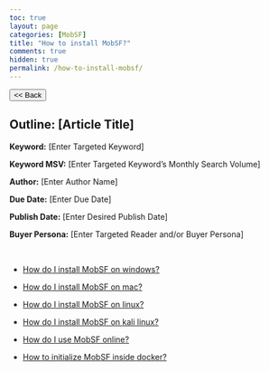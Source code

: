 ```yaml
---
toc: true
layout: page
categories: [MobSF]
title: "How to install MobSF?"
comments: true
hidden: true
permalink: /how-to-install-mobsf/
---
```


<button class="back-button" onclick="window.history.back()"><< Back</button>

## Outline: [Article Title]

**Keyword:** [Enter Targeted Keyword]

**Keyword MSV:** [Enter Targeted Keyword’s Monthly Search Volume]

**Author:** [Enter Author Name]

**Due Date:** [Enter Due Date]

**Publish Date:** [Enter Desired Publish Date]

**Buyer Persona:** [Enter Targeted Reader and/or Buyer Persona]

<br>

<ul>
<li><p><a href="https://aviyeldevrel.github.io/Aviyel-Blogs-Review/">How do I install MobSF on windows? </a></p>
<li><p><a href="https://aviyeldevrel.github.io/Aviyel-Blogs-Review/">How do I install MobSF on mac? </a></p>
<li><p><a href="https://aviyeldevrel.github.io/Aviyel-Blogs-Review/">How do I install MobSF on linux?  </a></p>
<li><p><a href="https://aviyeldevrel.github.io/Aviyel-Blogs-Review/"> How do I install MobSF on kali linux?  </a></p>
<li><p><a href="https://aviyeldevrel.github.io/Aviyel-Blogs-Review/"> How do I use MobSF online?  </a></p>
<li><p><a href="https://aviyeldevrel.github.io/Aviyel-Blogs-Review/"> How to initialize MobSF inside docker? </a></p>
